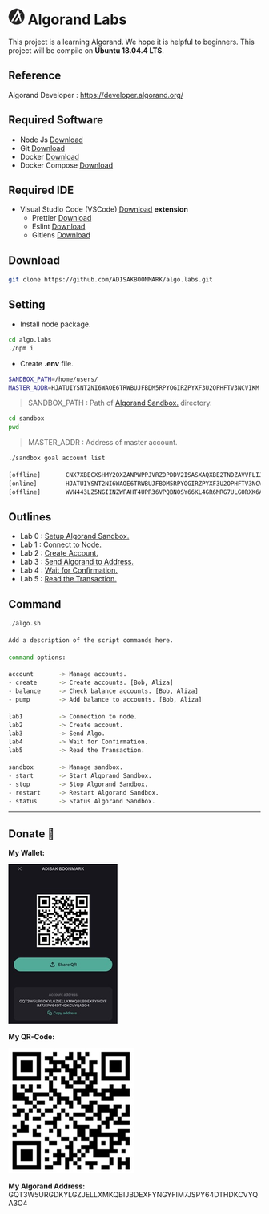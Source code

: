 # ![](./doc/algo.png) Algorand Labs

This project is a learning Algorand. We hope it is helpful to beginners. This project will be compile on **Ubuntu 18.04.4 LTS**.

## Reference

Algorand Developer : https://developer.algorand.org/

## Required Software

-   Node Js [Download](https://nodejs.org/en/)
-   Git [Download](https://git-scm.com/)
-   Docker [Download](https://docs.docker.com/engine/install/ubuntu/)
-   Docker Compose [Download](https://docs.docker.com/compose/install/)

## Required IDE

-   Visual Studio Code (VSCode) [Download](https://code.visualstudio.com/) **extension**
    -   Prettier [Download](https://marketplace.visualstudio.com/items?itemName=esbenp.prettier-vscode)
    -   Eslint [Download](https://marketplace.visualstudio.com/items?itemName=dbaeumer.vscode-eslint)
    -   Gitlens [Download](https://marketplace.visualstudio.com/items?itemName=eamodio.gitlens)

## Download

```sh
git clone https://github.com/ADISAKBOONMARK/algo.labs.git
```

## Setting

-   Install node package.

```sh
cd algo.labs
./npm i
```

-   Create **.env** file.

```sh
SANDBOX_PATH=/home/users/
MASTER_ADDR=HJATUIYSNT2NI6WAOE6TRWBUJFBDM5RPYOGIRZPYXF3U2OPHFTV3NCVIKM
```

> SANDBOX_PATH : Path of [Algorand Sandbox.](./lab0.setup-sandbox/README.md) directory.

```sh
cd sandbox
pwd
```

> MASTER_ADDR : Address of master account.

```sh
./sandbox goal account list

[offline]       CNX7XBECXSHMY2OXZANPWPPJVRZDPDDV2ISASXAQXBE2TNDZAVVFLIJNHQ      CNX7XBECXSHMY2OXZANPWPPJVRZDPDDV2ISASXAQXBE2TNDZAVVFLIJNHQ      1000000000000000 microAlgos
[online]        HJATUIYSNT2NI6WAOE6TRWBUJFBDM5RPYOGIRZPYXF3U2OPHFTV3NCVIKM      HJATUIYSNT2NI6WAOE6TRWBUJFBDM5RPYOGIRZPYXF3U2OPHFTV3NCVIKM      4000000000000000 microAlgos
[offline]       WVN443LZ5NGIINZWFAHT4UPR36VPQBNOSY66KL4GR6MRG7ULGORXK6ARF4      WVN443LZ5NGIINZWFAHT4UPR36VPQBNOSY66KL4GR6MRG7ULGORXK6ARF4      4000000000000000 microAlgos
```

## Outlines

-   Lab 0 : [Setup Algorand Sandbox.](./lab0.setup-sandbox/README.md)
-   Lab 1 : [Connect to Node.](./lab1.connect-node/README.md)
-   Lab 2 : [Create Account.](./lab2.create-account/README.md)
-   Lab 3 : [Send Algorand to Address.](./lab3.send-algo/README.md)
-   Lab 4 : [Wait for Confirmation.](./lab4.wait-for-confirmation/README.md)
-   Lab 5 : [Read the Transaction.](./lab5.read-transaction/README.md)

## Command

```sh
./algo.sh

Add a description of the script commands here.

command options:

account       -> Manage accounts.
- create      -> Create accounts. [Bob, Aliza]
- balance     -> Check balance accounts. [Bob, Aliza]
- pump        -> Add balance to accounts. [Bob, Aliza]

lab1          -> Connection to node.
lab2          -> Create account.
lab3          -> Send Algo.
lab4          -> Wait for Confirmation.
lab5          -> Read the Transaction.

sandbox       -> Manage sandbox.
- start       -> Start Algorand Sandbox.
- stop        -> Stop Algorand Sandbox.
- restart     -> Restart Algorand Sandbox.
- status      -> Status Algorand Sandbox.
```

---

## Donate :pray:

**My Wallet:**

![](./doc/my-wallet.jpg)

**My QR-Code:**

![](./doc/my-qr-code.jpg)

**My Algorand Address:** GQT3W5URGDKYLGZJELLXMKQBIJBDEXFYNGYFIM7JSPY64DTHDKCVYQA3O4
